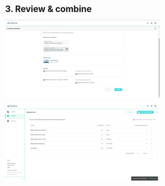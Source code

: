 # 3. Review & combine

![](../../.gitbook/assets/con-2-6-6.png)



![](../../.gitbook/assets/con-2-6-7.png)
